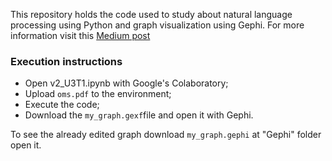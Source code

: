 This repository holds the code used to study about natural language processing using Python and graph visualization using Gephi. For more information visit this <a href="https://medium.com/@pedro.henriquesantos1407/a-study-on-natural-language-processing-exploring-text-and-network-analysis-with-python-and-gephi-b0a8209aded0">Medium post</a>

### Execution instructions
 - Open v2_U3T1.ipynb with Google's Colaboratory;
 - Upload `oms.pdf` to the environment;
 - Execute the code;
 - Download the `my_graph.gexf`file and open it with Gephi.

To see the already edited graph download `my_graph.gephi` at "Gephi" folder open it. 


